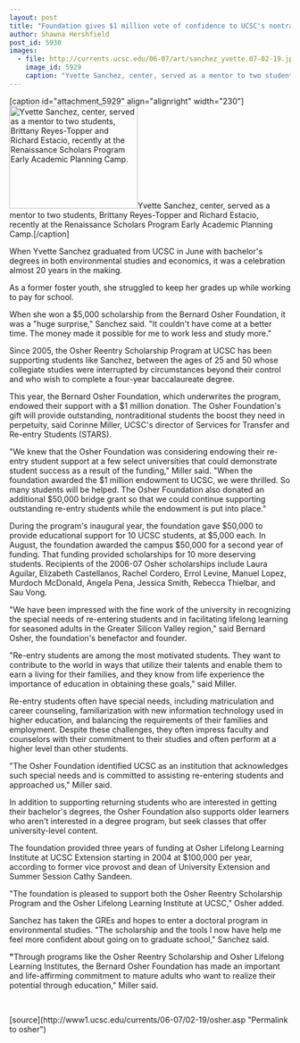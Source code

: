 ```yaml
---
layout: post
title: "Foundation gives $1 million vote of confidence to UCSC's nontraditional students"
author: Shawna Hershfield
post_id: 5930
images:
  - file: http://currents.ucsc.edu/06-07/art/sanchez_yvette.07-02-19.jpg
    image_id: 5929
    caption: "Yvette Sanchez, center, served as a mentor to two students, Brittany Reyes-Topper and Richard Estacio, recently at the Renaissance Scholars Program Early Academic Planning Camp."
---
```


[caption id="attachment_5929" align="alignright" width="230"]<a href="http://localhost/mysite/wp-content/uploads/2007/02/sanchez_yvette.07-02-19.jpg"><img class="size-full wp-image-5929" src="http://localhost/mysite/wp-content/uploads/2007/02/sanchez_yvette.07-02-19.jpg" alt="Yvette Sanchez, center, served as a mentor to two students, Brittany Reyes-Topper and Richard Estacio, recently at the Renaissance Scholars Program Early Academic Planning Camp." width="230" height="184" /></a>Yvette Sanchez, center, served as a mentor to two students, Brittany Reyes-Topper and Richard Estacio, recently at the Renaissance Scholars Program Early Academic Planning Camp.[/caption]
<a name="content" id="content"></a>
<p>
  When Yvette Sanchez graduated from UCSC in June with bachelor's degrees in both environmental studies and economics, it was a celebration almost 20 years in the making.
</p>
<p>
  As a former foster youth, she struggled to keep her grades up while working to pay for school.
</p>
<p>
  When she won a $5,000 scholarship from the Bernard Osher Foundation, it was a "huge surprise," Sanchez said. "It couldn't have come at a better time. The money made it possible for me to work less and study more."
</p>
<p>
  Since 2005, the Osher Reentry Scholarship Program at UCSC has been supporting students like Sanchez, between the ages of 25 and 50 whose collegiate studies were interrupted by circumstances beyond their control and who wish to complete a four-year baccalaureate degree.
</p>
<p>
  This year, the Bernard Osher Foundation, which underwrites the program, endowed their support with a $1 million donation. The Osher Foundation's gift will provide outstanding, nontraditional students the boost they need in perpetuity, said Corinne Miller, UCSC's director of Services for Transfer and Re-entry Students (STARS).
</p>
<p>
  "We knew that the Osher Foundation was considering endowing their re-entry student support at a few select universities that could demonstrate student success as a result of the funding," Miller said. "When the foundation awarded the $1 million endowment to UCSC, we were thrilled. So many students will be helped. The Osher Foundation also donated an additional $50,000 bridge grant so that we could continue supporting outstanding re-entry students while the endowment is put into place."
</p>
<p>
  During the program's inaugural year, the foundation gave $50,000 to provide educational support for 10 UCSC students, at $5,000 each. In August, the foundation awarded the campus $50,000 for a second year of funding. That funding provided scholarships for 10 more deserving students. Recipients of the 2006-07 Osher scholarships include Laura Aguilar, Elizabeth Castellanos, Rachel Cordero, Errol Levine, Manuel Lopez, Murdoch McDonald, Angela Pena, Jessica Smith, Rebecca Thielbar, and Sau Vong.
</p>
<p>
  "We have been impressed with the fine work of the university in recognizing the special needs of re-entering students and in facilitating lifelong learning for seasoned adults in the Greater Silicon Valley region," said Bernard Osher, the foundation's benefactor and founder.
</p>
<p>
  "Re-entry students are among the most motivated students. They want to contribute to the world in ways that utilize their talents and enable them to earn a living for their families, and they know from life experience the importance of education in obtaining these goals," said Miller.
</p>
<p>
  Re-entry students often have special needs, including matriculation and career counseling, familiarization with new information technology used in higher education, and balancing the requirements of their families and employment. Despite these challenges, they often impress faculty and counselors with their commitment to their studies and often perform at a higher level than other students.
</p>
<p>
  "The Osher Foundation identified UCSC as an institution that acknowledges such special needs and is committed to assisting re-entering students and approached us," Miller said.
</p>
<p>
  In addition to supporting returning students who are interested in getting their bachelor's degrees, the Osher Foundation also supports older learners who aren't interested in a degree program, but seek classes that offer university-level content.
</p>
<p>
  The foundation provided three years of funding at Osher Lifelong Learning Institute at UCSC Extension starting in 2004 at $100,000 per year, according to former vice provost and dean of University Extension and Summer Session Cathy Sandeen.
</p>
<p>
  "The foundation is pleased to support both the Osher Reentry Scholarship Program and the Osher Lifelong Learning Institute at UCSC," Osher added.
</p>
<p>
  Sanchez has taken the GREs and hopes to enter a doctoral program in environmental studies. "The scholarship and the tools I now have help me feel more confident about going on to graduate school," Sanchez said.
</p>
<p>
  <strong>"</strong>Through programs like the Osher Reentry Scholarship and Osher Lifelong Learning Institutes, the Bernard Osher Foundation has made an important and life-affirming commitment to mature adults who want to realize their potential through education," Miller said.
</p>
<p>
  <br>
</p>
[source](http://www1.ucsc.edu/currents/06-07/02-19/osher.asp "Permalink to osher")
